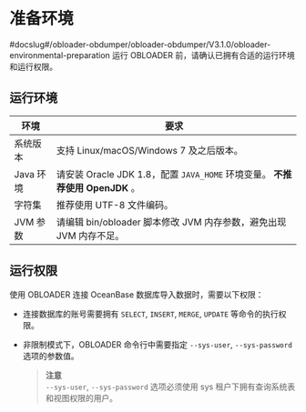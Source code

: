 准备环境 
=========================
#docslug#/obloader-obdumper/obloader-obdumper/V3.1.0/obloader-environmental-preparation
运行 OBLOADER 前，请确认已拥有合适的运行环境和运行权限。

运行环境 
-------------------------



| **环境**  |                            **要求**                            |
|---------|--------------------------------------------------------------|
| 系统版本    | 支持 Linux/macOS/Windows 7 及之后版本。                              |
| Java 环境 | 请安装  Oracle JDK 1.8，配置 `JAVA_HOME` 环境变量。 **不推荐使用 OpenJDK** 。 |
| 字符集     | 推荐使用 UTF-8 文件编码。                                             |
| JVM 参数  | 请编辑 bin/obloader 脚本修改 JVM 内存参数，避免出现 JVM 内存不足。                |



运行权限 
-------------------------

使用 OBLOADER 连接 OceanBase 数据库导入数据时，需要以下权限：

* 连接数据库的账号需要拥有 `SELECT`, `INSERT`, `MERGE`, `UPDATE` 等命令的执行权限。

  

* 非限制模式下，OBLOADER 命令行中需要指定 `--sys-user`, `--sys-password` 选项的参数值。
  > **注意**<br>
  > `--sys-user`, `--sys-password` 选项必须使用 sys 租户下拥有查询系统表和视图权限的用户。
  



